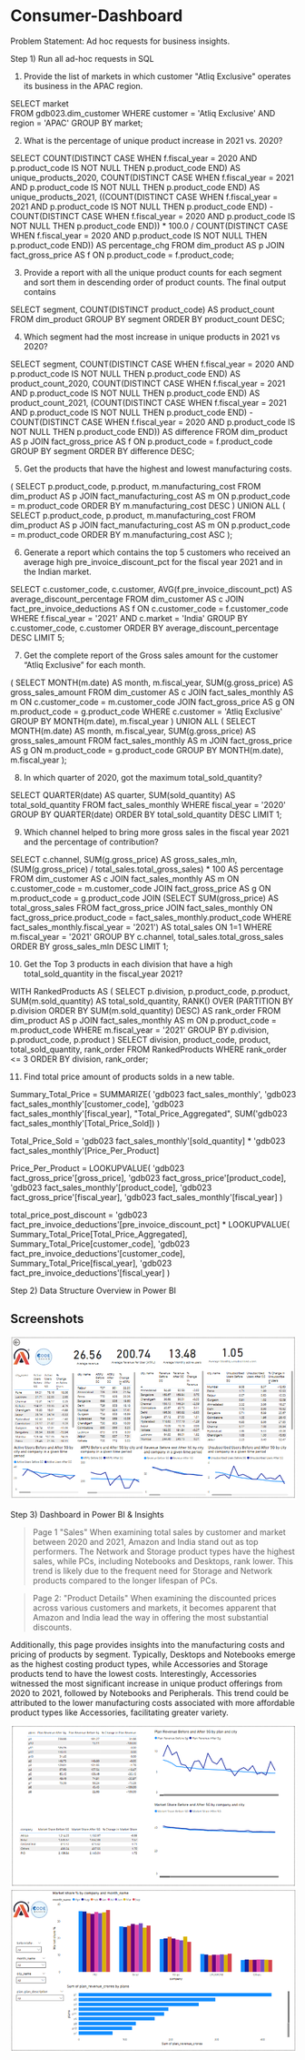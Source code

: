 # Consumer-Dashboard

Problem Statement:
Ad hoc requests for business insights.

Step 1) 
Run all ad-hoc requests in SQL 

1. Provide the list of markets in which customer  "Atliq  Exclusive"  operates its 
business in the  APAC  region. 

SELECT market  
FROM gdb023.dim_customer
WHERE customer = 'Atliq Exclusive' AND region = 'APAC'
GROUP BY market;

2. What is the percentage of unique product increase in 2021 vs. 2020? 

SELECT 
    COUNT(DISTINCT CASE WHEN f.fiscal_year = 2020 AND p.product_code IS NOT NULL THEN p.product_code END) AS unique_products_2020,
    COUNT(DISTINCT CASE WHEN f.fiscal_year = 2021 AND p.product_code IS NOT NULL THEN p.product_code END) AS unique_products_2021,
    ((COUNT(DISTINCT CASE WHEN f.fiscal_year = 2021 AND p.product_code IS NOT NULL THEN p.product_code END) - COUNT(DISTINCT CASE WHEN f.fiscal_year = 2020 AND p.product_code IS NOT NULL THEN p.product_code END)) * 100.0 / COUNT(DISTINCT CASE WHEN f.fiscal_year = 2020 AND p.product_code IS NOT NULL THEN p.product_code END)) AS percentage_chg
FROM dim_product AS p
JOIN fact_gross_price AS f 
    ON p.product_code = f.product_code;


3. Provide a report with all the unique product counts for each  segment  and 
sort them in descending order of product counts. The final output contains 

SELECT 
    segment, 
    COUNT(DISTINCT product_code) AS product_count 
FROM 
    dim_product
GROUP BY 
    segment 
ORDER BY 
    product_count DESC;

4. Which segment had the most increase in unique products in 
2021 vs 2020? 

SELECT 
    segment,
    COUNT(DISTINCT CASE WHEN f.fiscal_year = 2020 AND p.product_code IS NOT NULL THEN p.product_code END) AS product_count_2020,
    COUNT(DISTINCT CASE WHEN f.fiscal_year = 2021 AND p.product_code IS NOT NULL THEN p.product_code END) AS product_count_2021,
    (COUNT(DISTINCT CASE WHEN f.fiscal_year = 2021 AND p.product_code IS NOT NULL THEN p.product_code END) - COUNT(DISTINCT CASE WHEN f.fiscal_year = 2020 AND p.product_code IS NOT NULL THEN p.product_code END)) AS difference
FROM dim_product AS p
JOIN fact_gross_price AS f 
    ON p.product_code = f.product_code
GROUP BY 
    segment 
ORDER BY 
    difference DESC;

5. Get the products that have the highest and lowest manufacturing costs. 

(
    SELECT 
        p.product_code, 
        p.product, 
        m.manufacturing_cost
    FROM 
        dim_product AS p
    JOIN 
        fact_manufacturing_cost AS m 
    ON 
        p.product_code = m.product_code
    ORDER BY 
        m.manufacturing_cost DESC
)
UNION ALL
(
    SELECT 
        p.product_code, 
        p.product, 
        m.manufacturing_cost
    FROM 
        dim_product AS p
    JOIN 
        fact_manufacturing_cost AS m 
    ON 
        p.product_code = m.product_code
    ORDER BY 
        m.manufacturing_cost ASC
);


6. Generate a report which contains the top 5 customers who received an 
average high  pre_invoice_discount_pct  for the  fiscal  year 2021  and in the 
Indian  market. 

SELECT 
    c.customer_code,
    c.customer, 
    AVG(f.pre_invoice_discount_pct) AS average_discount_percentage
FROM 
    dim_customer AS c
JOIN
    fact_pre_invoice_deductions AS f 
ON 
    c.customer_code = f.customer_code 
WHERE 
    f.fiscal_year = '2021'
    AND c.market = 'India'
GROUP BY 
    c.customer_code, c.customer
ORDER BY 
    average_discount_percentage DESC
LIMIT 5;

7. Get the complete report of the Gross sales amount for the customer  “Atliq 
Exclusive”  for each month.

(
    SELECT 
        MONTH(m.date) AS month, 
        m.fiscal_year,
        SUM(g.gross_price) AS gross_sales_amount 
    FROM 
        dim_customer AS c 
    JOIN 
        fact_sales_monthly AS m 
    ON 
        c.customer_code = m.customer_code
    JOIN
        fact_gross_price AS g
    ON 
        m.product_code = g.product_code
    WHERE 
        c.customer = 'Atliq Exclusive'
    GROUP BY 
        MONTH(m.date), m.fiscal_year
)
UNION ALL
(
    SELECT 
        MONTH(m.date) AS month,
        m.fiscal_year,
        SUM(g.gross_price) AS gross_sales_amount 
    FROM 
        fact_sales_monthly AS m 
    JOIN 
        fact_gross_price AS g 
    ON 
        m.product_code = g.product_code
    GROUP BY 
        MONTH(m.date), m.fiscal_year
);


8. In which quarter of 2020, got the maximum total_sold_quantity? 

SELECT 
    QUARTER(date) AS quarter, 
    SUM(sold_quantity) AS total_sold_quantity 
FROM 
    fact_sales_monthly 
WHERE 
    fiscal_year = '2020'
GROUP BY 
    QUARTER(date)
ORDER BY 
    total_sold_quantity DESC
LIMIT 1;

9. Which channel helped to bring more gross sales in the fiscal year 2021 
and the percentage of contribution? 

SELECT 
    c.channel, 
    SUM(g.gross_price) AS gross_sales_mln,
    (SUM(g.gross_price) / total_sales.total_gross_sales) * 100 AS percentage
FROM 
    dim_customer AS c 
JOIN 
    fact_sales_monthly AS m 
ON 
    c.customer_code = m.customer_code
JOIN 
    fact_gross_price AS g 
ON 
    m.product_code = g.product_code
JOIN 
    (SELECT SUM(gross_price) AS total_gross_sales 
     FROM fact_gross_price 
     JOIN fact_sales_monthly 
     ON fact_gross_price.product_code = fact_sales_monthly.product_code 
     WHERE fact_sales_monthly.fiscal_year = '2021') AS total_sales
ON 1=1
WHERE 
    m.fiscal_year = '2021'
GROUP BY 
    c.channel, total_sales.total_gross_sales
ORDER BY 
    gross_sales_mln DESC
LIMIT 1;

10. Get the Top 3 products in each division that have a high 
total_sold_quantity in the fiscal_year 2021? 

WITH RankedProducts AS (
    SELECT 
        p.division, 
        p.product_code,
        p.product, 
        SUM(m.sold_quantity) AS total_sold_quantity,
        RANK() OVER (PARTITION BY p.division ORDER BY SUM(m.sold_quantity) DESC) AS rank_order
    FROM 
        dim_product AS p 
    JOIN
        fact_sales_monthly AS m 
    ON 
        p.product_code = m.product_code
    WHERE 
        m.fiscal_year = '2021'
    GROUP BY 
        p.division, p.product_code, p.product
)
SELECT 
    division, 
    product_code, 
    product, 
    total_sold_quantity, 
    rank_order
FROM 
    RankedProducts
WHERE 
    rank_order <= 3
ORDER BY 
    division, rank_order;

11. Find total price amount of products solds in a new table. 

Summary_Total_Price = 
SUMMARIZE(
    'gdb023 fact_sales_monthly',
    'gdb023 fact_sales_monthly'[customer_code],
    'gdb023 fact_sales_monthly'[fiscal_year],
    "Total_Price_Aggregated", SUM('gdb023 fact_sales_monthly'[Total_Price_Sold])
)

Total_Price_Sold = 
'gdb023 fact_sales_monthly'[sold_quantity] * 'gdb023 fact_sales_monthly'[Price_Per_Product]

Price_Per_Product = 
LOOKUPVALUE(
    'gdb023 fact_gross_price'[gross_price],
    'gdb023 fact_gross_price'[product_code], 'gdb023 fact_sales_monthly'[product_code],
   'gdb023 fact_gross_price'[fiscal_year], 'gdb023 fact_sales_monthly'[fiscal_year]
)

total_price_post_discount = 
    'gdb023 fact_pre_invoice_deductions'[pre_invoice_discount_pct] * 
    LOOKUPVALUE(
        Summary_Total_Price[Total_Price_Aggregated],
        Summary_Total_Price[customer_code], 'gdb023 fact_pre_invoice_deductions'[customer_code],
        Summary_Total_Price[fiscal_year], 'gdb023 fact_pre_invoice_deductions'[fiscal_year]
    )


Step 2)
Data Structure Overview in Power BI 

## Screenshots

![Screen Shot 2025-02-21 at 8 09 38 PM](https://github.com/UserDna95/Telecom-Dashboard/blob/main/2025-02-21.png)

Step 3) 
Dashboard in Power BI & Insights

> Page 1 "Sales"
When examining total sales by customer and market between 2020 and 2021, Amazon and India stand out as top performers. The Network and Storage product types have the highest sales, while PCs, including Notebooks and Desktops, rank lower. This trend is likely due to the frequent need for Storage and Network products compared to the longer lifespan of PCs.


> Page 2: "Product Details" 
When examining the discounted prices across various customers and markets, it becomes apparent that Amazon and India lead the way in offering the most substantial discounts.

Additionally, this page provides insights into the manufacturing costs and pricing of products by segment. Typically, Desktops and Notebooks emerge as the highest costing product types, while Accessories and Storage products tend to have the lowest costs. Interestingly, Accessories witnessed the most significant increase in unique product offerings from 2020 to 2021, followed by Notebooks and Peripherals. This trend could be attributed to the lower manufacturing costs associated with more affordable product types like Accessories, facilitating greater variety.

![Screen Shot 2025-02-21 at 8 09 38 PM](https://github.com/UserDna95/Telecom-Dashboard/blob/main/2025-02-21%20(1).png)
![Screen Shot 2025-02-21 at 8 09 38 PM](https://github.com/UserDna95/Telecom-Dashboard/blob/main/2025-02-21%20(2).png)

